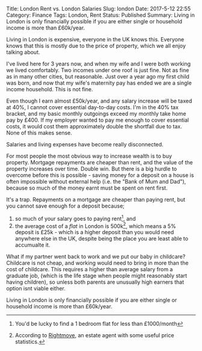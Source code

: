 Title: London Rent vs. London Salaries
Slug: london
Date: 2017-5-12 22:55
Category: Finance
Tags: London, Rent
Status: Published
Summary: Living in London is only financially possible if you are either single or household income is more than £60k/year.

Living in London is expensive, everyone in the UK knows this. Everyone knows that this is mostly due to the price of property, which we all enjoy talking about.

I've lived here for 3 years now, and when my wife and I were both working we lived comfortably. Two incomes under one roof is just fine. Not as fine as in many other cities, but reasonable. Just over a year ago my first child was born, and now that my wife's maternity pay has ended we are a single income household. This is not fine. 

Even though I earn almost £50k/year, and any salary increase will be taxed at 40%, I cannot cover essential day-to-day costs. I'm in the 40% tax bracket, and my basic monthly outgoings exceed my monthly take home pay by £400. If my employer wanted to pay me enough to cover essential costs, it would cost them approximately double the shortfall due to tax. None of this makes sense.

Salaries and living expenses have become really disconnected. 

For most people the most obvious way to increase wealth is to buy property. Mortgage repayments are cheaper than rent, and the value of the property increases over time. Double win. But there is a big hurdle to overcome before this is possible - saving money for a deposit on a house is often impossible without external help (i.e. the "Bank of Mum and Dad"), because so much of the money earnt must be spent on rent first. 

It's a trap. Repayments on a mortgage are cheaper than paying rent, but you cannot save enough for a deposit because;

1. so much of your salary goes to paying rent[^1], and
2. the average cost of a *flat* in London is 500k[^2], which means a 5% deposit is £25k - which is a higher deposit than you would need anywhere else in the UK, despite being the place you are least able to accumualte it. 


What if my partner went back to work and we put our baby in childcare? Childcare is not cheap, and working would need to bring in more than the cost of childcare. This requires a higher than average salary from a graduate job, (which is the life stage when people might reasonably start having children), so unless both parents are unusually high earners that option isnt viable either.

Living in London is only financially possible if you are either single or household income is more than £60k/year.

[^1]: You'd be lucky to find a 1 bedroom flat for less than £1000/month
[^2]: According to [Rightmove](http://www.rightmove.co.uk/house-prices/London.html), an estate agent with some useful price statistics.